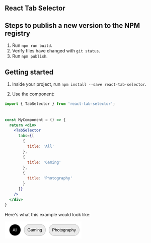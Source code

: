 ## React Tab Selector

## Steps to publish a new version to the NPM registry

1. Run `npm run build`.
2. Verify files have changed with `git status`.
3. Run `npm publish`.

## Getting started

1. Inside your project, run `npm install --save react-tab-selector`.

2. Use the component:

```jsx
import { TabSelector } from 'react-tab-selector';


const MyComponent = () => {
  return <div>
    <TabSelector
      tabs={[
        {
          title: 'All'
        },
        {
          title: 'Gaming'
        },
        {
          title: 'Photography'
        }
      ]}
    />
  </div>
}
```

Here's what this example would look like:

![TabSelector example](assets/tab-selector.png)
